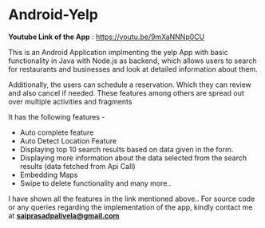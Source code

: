 # Android-Yelp

**Youtube Link of the App** : https://youtu.be/9mXaNNNp0CU

This is an Android Application implmenting the yelp App with basic functionality in Java with Node.js as backend, which allows users to search for 
restaurants and businesses and look at detailed information about them.

Additionally, the users can schedule a reservation. Which they can review and also cancel if needed. These features  among others are spread out over multiple activities and fragments

It has the following features -
- Auto complete feature
- Auto Detect Location Feature
- Displaying top 10 search results based on data given in the form.
- Displaying more information about the data selected from the search results (data fetched from Api Call)
- Embedding Maps
- Swipe to delete functionality and many more..

I have shown all the features in the link mentioned above..
For source code or any queries regarding the implementation of the app, kindly contact me at **saiprasadpalivela@gmail.com**

